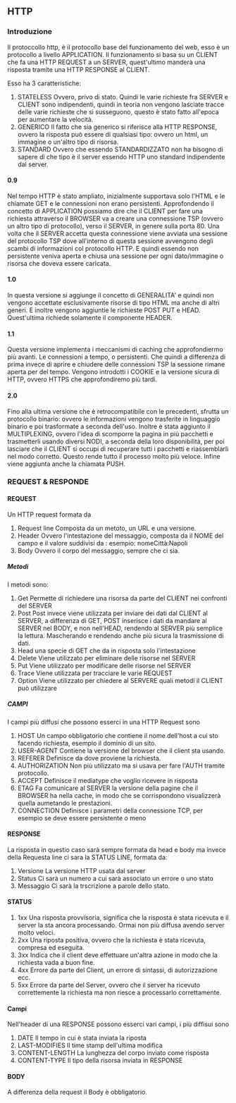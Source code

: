 ## HTTP

### Introduzione

Il protoccollo http, è il protocollo base del funzionamento del web, esso è un protocollo a livello APPLICATION. 
Il funzionamento si basa su un CLIENT che fa una HTTP REQUEST a un SERVER, 
quest'ultimo manderà una risposta tramite una HTTP RESPONSE al CLIENT.

Esso ha 3 caratteristiche:
 1) STATELESS 
    Ovvero, privo di stato. Quindi le varie richieste fra SERVER e CLIENT sono indipendenti, quindi  in teoria non vengono lasciate tracce delle varie richieste che si susseguono, questo è stato fatto all'epoca per aumentare la velocità.
 2) GENERICO
    Il fatto che sia generico si riferisce alla HTTP RESPONSE, ovvero la risposta può essere di qualsiasi tipo: ovvero un html, un immagine o un'altro tipo di risorsa.
 3) STANDARD
    Ovvero che essendo STANDARDIZZATO non ha bisogno di sapere di che tipo è il server essendo HTTP uno standard indipendente dal server.

#### 0.9

Nel tempo HTTP è stato ampliato, inizialmente supportava solo l'HTML e le chiamate GET e le connessioni non erano persistenti.
Approfondendo il concetto di APPLICATION possiamo dire che il CLIENT per fare una richiesta attraverso il BROWSER va a creare una connessione TSP (ovvero un altro tipo di protocollo), verso il SERVER, in genere sulla porta 80. Una volta che il SERVER accetta questa connessione viene avviata una sessione del protocollo TSP dove all'interno di questa sessione avvengono degli scambi di informazioni col protocollo HTTP. E quindi essendo non persistente veniva aperta e chiusa una sessione per ogni dato/immagine o risorsa che doveva essere caricata.

#### 1.0
In questa versione si aggiunge il concetto di GENERALITA' e quindi non vengono accettate esclusivamente risorse di tipo HTML ma anche di altri generi. E inoltre vengono aggiuntie le richieste POST PUT e HEAD. Quest'ultima richiede solamente il componente HEADER.

#### 1.1
Questa versione implementa i meccanismi di caching che approfondiermo più avanti.
Le connessioni a tempo, o persistenti. Che quindi a differenza di prima invece di aprire e chiudere delle connessioni TSP la sessione rimane aperta per del tempo.
Vengono introdotti i COOKIE e la versione sicura di HTTP, ovvero HTTPS che approfondiremo più tardi.

#### 2.0

Fino alla ultima versione che è retrocompatibile con le precedenti, sfrutta un protocollo binario: ovvero le informazioni vengono trasferite in linguaggio binario e poi trasformate a seconda dell'uso. 
Inoltre è stata aggiunto il MULTIPLEXING, ovvero l'idea di scomporre la pagina in più pacchetti e trasmetterli usando diversi NODI, a seconda della loro disponibilità, per poi lasciare che il CLIENT si occupi di recuperare tutti i pacchetti e riassemblarli nel modo corretto.
Questo rende tutto il processo molto più veloce.
Infine viene aggiunta anche la chiamata PUSH.






### REQUEST &  RESPONDE

#### REQUEST

Un HTTP request formata da 
1) Request line
   Composta da un metoto, un URL e una versione.
2) Header 
   Ovvero l'intestazione del messaggio, composta da il NOME del campo e il valore suddivisi da :
   esempio: nomeCittà:Napoli
3) Body
   Ovvero il corpo del messaggio, sempre che ci sia.

##### Metodi

I metodi sono:
1) Get
   Permette di richiedere una risorsa da parte del CLIENT nei confronti del SERVER
2) Post
   Post invece viene utilizzata per inviare dei dati dal CLIENT al SERVER, a differenza di GET, POST inserisce i dati da mandare al SERVER nel BODY, e non nell'HEAD, rendendo al SERVER più semplice la lettura. Mascherando e rendendo anche più sicura la trasmissione di dati.
4) Head
   una specie di GET che da in risposta solo l'intestazione
5) Delete
   Viene utilizzato per eliminare delle risorse nel SERVER
6) Put
   Viene utilizzato per modificare delle risorse nel SERVER
7) Trace
   Viene utilizzata per tracciare le varie REQUEST
9) Option
   Viene utilizzato per chiedere al SERVERE quali metodi il CLIENT può utilizzare

##### CAMPI

I campi più diffusi che possono esserci in una HTTP Request sono

1) HOST
   Un campo obbligatorio che contiene il nome dell'host a cui sto facendo richiesta, esempio il dominio di un sito.
2) USER-AGENT
   Contiene la versione del browser che il client sta usando.
3) REFERER
   Definisce da dove proviene la richiesta.
4) AUTHORIZATION
   Non più utilizzato ma si usava per fare l'AUTH tramite protocollo.
5) ACCEPT
   Definisce il mediatype che voglio ricevere in risposta
6) ETAG
   Fa comunicare al SERVER la versione della pagine che il BROWSER ha nella cache, in modo che se corrispondono visualizzerà quella aumetando le prestazioni.
7) CONNECTION
   Definisce i parametri della connessione TCP,  per esempio se deve essere persistente o meno
   
   


#### RESPONSE

La risposta in questio caso sarà sempre formata da head e body ma invece della Requesta line ci sara la STATUS LINE, formata da:
1) Versione
   La versione HTTP usata dal server
2) Status
   Ci sarà un numero a cui sarà associato un errore o uno stato
3) Messaggio
   Ci sarà la trscrizione a parole dello stato.

#### STATUS

1) 1xx
   Una risposta provvisoria, significa che la risposta è stata ricevuta e il server la sta ancora processando. Ormai non più diffusa avendo server molto veloci.
2) 2xx
   Una riposta positiva, ovvero che la richiesta è stata ricevuta, compresa ed eseguita. 
3) 3xx
   Indica che il client deve effettuare un'altra azione in modo che la richiesta vada a buon fine.
4) 4xx
   Errore da parte del Client,  un errore di sintassi, di autorizzazione ecc.
5) 5xx
   Errore da parte del Server, ovvero che il server ha ricevuto correttemente la richiesta ma non riesce a processarlo correttamente.

#### Campi

Nell'header di una RESPONSE possono esserci vari campi, i più diffisui sono
1) DATE
   Il tempo in cui è stata inviata la riposta
2) LAST-MODIFIES
   Il time stamp dell'ultima modifica
3) CONTENT-LENGTH
   La lunghezza del corpo inviato come risposta
4) CONTENT-TYPE
   Il tipo della risorsa inviata in RESPONSE
   
#### BODY

A differenza della request il Body è obbligatorio.
   





